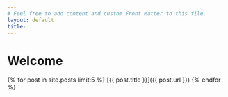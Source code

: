 ```yaml
---
# Feel free to add content and custom Front Matter to this file.
layout: default
title: 
---
```


# Welcome

{% for post in site.posts limit:5 %}
[{{ post.title }}]({{ post.url }})
{% endfor %}